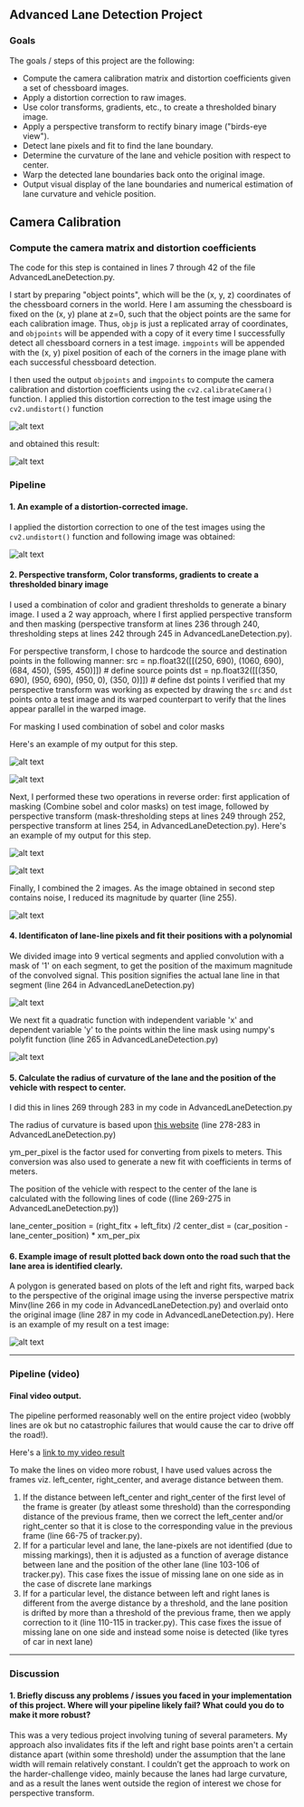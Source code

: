 ## Advanced Lane Detection Project

### Goals

The goals / steps of this project are the following:

* Compute the camera calibration matrix and distortion coefficients given a set of chessboard images.
* Apply a distortion correction to raw images.
* Use color transforms, gradients, etc., to create a thresholded binary image.
* Apply a perspective transform to rectify binary image ("birds-eye view").
* Detect lane pixels and fit to find the lane boundary.
* Determine the curvature of the lane and vehicle position with respect to center.
* Warp the detected lane boundaries back onto the original image.
* Output visual display of the lane boundaries and numerical estimation of lane curvature and vehicle position.

[//]: # (Image References)

[image1]: ./camera_cal/calibration3.jpg "Distorted"
[image2]: ./undist_calibration3.jpg "Un-distorted"
[image3]: ./test_images/test1.png "Distorted Road Image"
[image4]: ./outImg3/3_0undist.png "Undistorted Road Image"
[image5]: ./outImg3/3_20.png "Warped1 Image"
[image6]: ./outImg3/3_21.png "Masked Warped1 Image"
[image7]: ./outImg3/3_1mask.png "Mask1 Image"
[image8]: ./outImg3/3_22.png "Warped Mask1 Image"
[image9]: ./outImg3/5_2warp.png "Warp Example"
[image10]: ./outImg3/3_3mask.png "Road Estimate"
[image11]: ./outImg3/3_4road.png "Fit Visual"
[image12]: ./outImg3/3_5Lane.png "Output"
[video1]: ./project_video_output.mp4 "Video"

## Camera Calibration

### Compute the camera matrix and distortion coefficients

The code for this step is contained in lines 7 through 42 of the file  AdvancedLaneDetection.py.  

I start by preparing "object points", which will be the (x, y, z) coordinates of the chessboard corners in the world. Here I am assuming the chessboard is fixed on the (x, y) plane at z=0, such that the object points are the same for each calibration image.  Thus, `objp` is just a replicated array of coordinates, and `objpoints` will be appended with a copy of it every time I successfully detect all chessboard corners in a test image.  `imgpoints` will be appended with the (x, y) pixel position of each of the corners in the image plane with each successful chessboard detection.  

I then used the output `objpoints` and `imgpoints` to compute the camera calibration and distortion coefficients using the `cv2.calibrateCamera()` function.  I applied this distortion correction to the test image using the `cv2.undistort()` function

![alt text][image1]

and obtained this result: 

![alt text][image2]

### Pipeline

#### 1. An example of a distortion-corrected image.

I applied the distortion correction to one of the test images using the `cv2.undistort()` function and following image was obtained:

![alt text][image4]


#### 2. Perspective transform, Color transforms, gradients to create a thresholded binary image

I used a combination of color and gradient thresholds to generate a binary image. I used a 2 way approach, where I first applied perspective transform and then masking (perspective transform at lines 236 through 240, thresholding steps at lines 242 through 245 in AdvancedLaneDetection.py). 

For perspective transform, I chose to hardcode the source and destination points in the following manner:
    src = np.float32([[(250, 690), (1060, 690), (684, 450), (595, 450)]])     # define source points
    dst = np.float32([[(350, 690), (950, 690), (950, 0), (350, 0)]])     # define dst points
I verified that my perspective transform was working as expected by drawing the `src` and `dst` points onto a test image and its warped counterpart to verify that the lines appear parallel in the warped image.

For masking I used combination of sobel and color masks

Here's an example of my output for this step.  

![alt text][image5]          

![alt text][image6]


Next, I performed these two operations in reverse order: first application of masking (Combine sobel and color masks) on test image, followed by perspective transform (mask-thresholding steps at lines 249 through 252, perspective transform at lines 254,  in AdvancedLaneDetection.py).  Here's an example of my output for this step.  

![alt text][image7]           

![alt text][image8]


Finally, I combined the 2 images. As the image obtained in second step contains noise, I reduced its magnitude by quarter (line 255).

![alt text][image9]


#### 4. Identificaton of lane-line pixels and fit their positions with a polynomial

We divided image into 9 vertical segments and applied convolution with a mask of '1' on each segment, to get the position of the maximum magnitude of the convolved signal. This position signifies the actual lane line in that segment (line 264 in AdvancedLaneDetection.py)

![alt text][image10]

We next fit a quadratic function with independent variable 'x' and dependent variable 'y' to the points within the line mask using numpy's polyfit function (line 265 in AdvancedLaneDetection.py)

![alt text][image11]

#### 5. Calculate the radius of curvature of the lane and the position of the vehicle with respect to center.

I did this in lines 269 through 283 in my code in AdvancedLaneDetection.py

The radius of curvature is based upon [this website](https://www.intmath.com/applications-differentiation/8-radius-curvature.php) (line 278-283 in AdvancedLaneDetection.py)

ym_per_pixel is the factor used for converting from pixels to meters. This conversion was also used to generate a new fit with coefficients in terms of meters.

The position of the vehicle with respect to the center of the lane is calculated with the following lines of code ((line 269-275 in AdvancedLaneDetection.py))

lane_center_position = (right_fitx + left_fitx) /2
center_dist = (car_position - lane_center_position) * xm_per_pix

#### 6. Example image of result plotted back down onto the road such that the lane area is identified clearly.

A polygon is generated based on plots of the left and right fits, warped back to the perspective of the original image using the inverse perspective matrix Minv(line 266 in my code in AdvancedLaneDetection.py) and overlaid onto the original image (line 287 in my code in AdvancedLaneDetection.py).  Here is an example of my result on a test image:

![alt text][image12]

---

### Pipeline (video)

#### Final video output.  
The pipeline performed reasonably well on the entire project video (wobbly lines are ok but no catastrophic failures that would cause the car to drive off the road!).

Here's a [link to my video result](./project_video_output.mp4)

To make the lines on video more robust, I have used values across the frames viz. left_center, right_center, and average distance between them. 
1) If the distance between left_center and right_center of the first level of the frame is greater (by atleast some threshold) than the corresponding distance of the previous frame, then we correct the left_center and/or right_center so that it is close to the corresponding value in the previous frame (line 66-75 of tracker.py).
2) If for a particular level and lane, the lane-pixels are not identified (due to missing markings), then it is adjusted as a function of average distance between lane and the position of the other lane (line 103-106 of tracker.py). This case fixes the issue of missing lane on one side as in the case of discrete lane markings
3) If for a particular level, the distance between left and right lanes is different from the averge distance by a threshold, and the lane position is drifted by more than a threshold of the previous frame, then we apply correction to it (line 110-115 in tracker.py). This case fixes the issue of missing lane on one side and instead some noise is detected (like tyres of car in next lane)

---

### Discussion

#### 1. Briefly discuss any problems / issues you faced in your implementation of this project.  Where will your pipeline likely fail?  What could you do to make it more robust?

This was a very tedious project involving tuning of several parameters. My approach also invalidates fits if the left and right base points aren't a certain distance apart (within some threshold) under the assumption that the lane width will remain relatively constant.
I couldn’t get the approach to work on the harder-challenge video, mainly because the lanes had large curvature, and as a result the lanes went outside the region of interest we chose for perspective transform. 
